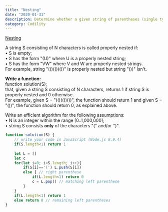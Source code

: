 ```yaml
---
title: "Nesting"
date: "2020-01-31"
description: Determine whether a given string of parentheses (single type) is properly nested
category: Codility
---
```


[Nesting](https://app.codility.com/programmers/lessons/7-stacks_and_queues/nesting/)

A string S consisting of N characters is called properly nested if:   
•	S is empty;   
•	S has the form "(U)" where U is a properly nested string;   
•	S has the form "VW" where V and W are properly nested strings.   
For example, string "(()(())())" is properly nested but string "())" isn't.   

**Write a function:**    
function solution(S);   
that, given a string S consisting of N characters, returns 1 if string S is properly nested and 0 otherwise.   
For example, given S = "(()(())())", the function should return 1 and given S = "())", the function should return 0, as explained above.   

Write an efficient algorithm for the following assumptions:    
•	N is an integer within the range \[0..1,000,000\];    
•	string S consists **only** of the characters "(" and/or ")".   

```js
function solution(S) {
    // write your code in JavaScript (Node.js 8.9.4)
    if(S.length<1) return 1
    
    let L = []
    let c
    for(let i=0; i<S.length; i++){
        if(S[i]=='(') L.push(S[i])
        else { // right parenthese
            if(L.length<1) return 0
            c = L.pop() // matching left parenthese
        }
    }
    if(L.length<1) return 1
    else return 0 // remaining left parentheses
}
```
